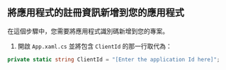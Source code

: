 
## <a name="add-the-applications-registration-information-to-your-app"></a>將應用程式的註冊資訊新增到您的應用程式
在這個步驟中，您需要將應用程式識別碼新增到您的專案。

1.  開啟 `App.xaml.cs` 並將包含 `ClientId` 的那一行取代為：

```csharp
private static string ClientId = "[Enter the application Id here]";
```
